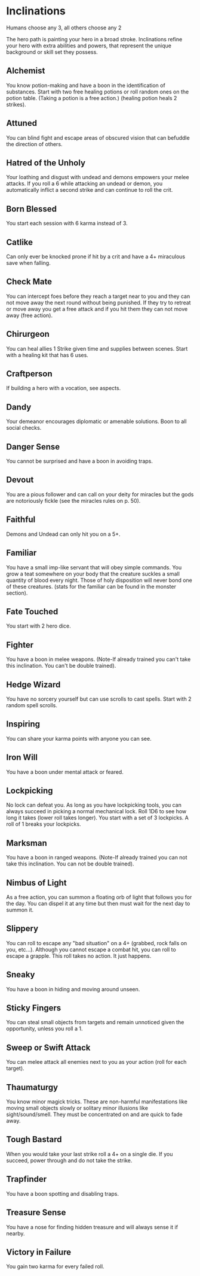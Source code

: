 # Inclinations

Humans choose any 3, all others choose any 2

The hero path is painting your hero in a broad stroke. Inclinations refine your hero with extra abilities and powers, that represent the unique background or skill set they possess.

## Alchemist

You know potion-making and have a boon in the identification of substances. Start with two free healing potions or roll random ones on the potion table. (Taking a potion is a free action.) (healing potion heals 2 strikes).

## Attuned

You can blind fight and escape areas of obscured vision that can befuddle the direction of others.

## Hatred of the Unholy

Your loathing and disgust with undead and demons empowers your melee attacks. If you roll a 6 while attacking an undead or demon, you automatically inflict a second strike and can continue to roll the crit.

## Born Blessed

You start each session with 6 karma instead of 3.

## Catlike

Can only ever be knocked prone if hit by a crit and have a 4+ miraculous save when falling.

## Check Mate

You can intercept foes before they reach a target near to you and they can not move away the next round without being punished. If they try to retreat or move away you get a free attack and if you hit them they can not move away (free action).

## Chirurgeon

You can heal allies 1 Strike given time and supplies between scenes. Start with a healing kit that has 6 uses.

## Craftperson

If building a hero with a vocation, see aspects.

## Dandy

Your demeanor encourages diplomatic or amenable solutions. Boon to all social checks.

## Danger Sense

You cannot be surprised and have a boon in avoiding traps.

## Devout

You are a pious follower and can call on your deity for miracles but the gods are notoriously fickle (see the miracles rules on p. 50).

## Faithful

Demons and Undead can only hit you on a 5+.

## Familiar

You have a small imp-like servant that will obey simple commands. You grow a teat somewhere on your body that the creature suckles a small quantity of blood every night. Those of holy disposition will never bond one of these creatures. (stats for the familiar can be found in the monster section).

## Fate Touched

You start with 2 hero dice.

## Fighter

You have a boon in melee weapons. (Note-If already trained you can't take this inclination. You can't be double trained).

## Hedge Wizard

You have no sorcery yourself but can use scrolls to cast spells. Start with 2 random spell scrolls.

## Inspiring

You can share your karma points with anyone you can see.

## Iron Will

You have a boon under mental attack or feared.

## Lockpicking

No lock can defeat you. As long as you have lockpicking tools, you can always succeed in picking a normal mechanical lock. Roll 1D6 to see how long it takes (lower roll takes longer). You start with a set of 3 lockpicks. A roll of 1 breaks your lockpicks.

## Marksman

You have a boon in ranged weapons. (Note-If already trained you can not take this inclination. You can not be double trained).

## Nimbus of Light

As a free action, you can summon a floating orb of light that follows you for the day. You can dispel it at any time but then must wait for the next day to summon it.

## Slippery

You can roll to escape any "bad situation" on a 4+ (grabbed, rock falls on you, etc...). Although you cannot escape a combat hit, you can roll to escape a grapple. This roll takes no action. It just happens.

## Sneaky

You have a boon in hiding and moving around unseen.

## Sticky Fingers

You can steal small objects from targets and remain unnoticed given the opportunity, unless you roll a 1.

## Sweep or Swift Attack

You can melee attack all enemies next to you as your action (roll for each target).

## Thaumaturgy

You know minor magick tricks. These are non-harmful manifestations like moving small objects slowly or solitary minor illusions like sight/sound/smell. They must be concentrated on and are quick to fade away.

## Tough Bastard

When you would take your last strike roll a 4+ on a single die. If you succeed, power through and do not take the strike.

## Trapfinder

You have a boon spotting and disabling traps.

## Treasure Sense

You have a nose for finding hidden treasure and will always sense it if nearby.

## Victory in Failure

You gain two karma for every failed roll.